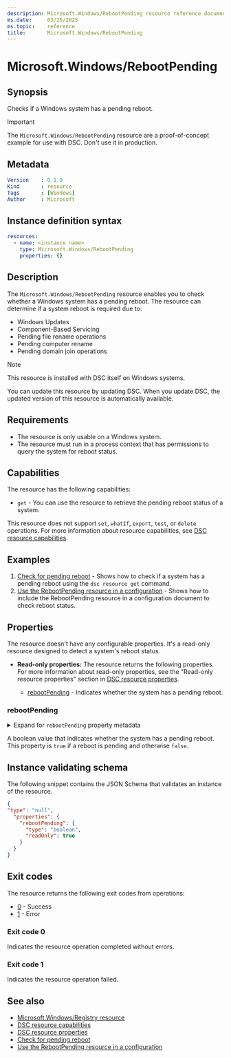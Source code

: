 ```yaml
---
description: Microsoft.Windows/RebootPending resource reference documentation
ms.date:     03/25/2025
ms.topic:    reference
title:       Microsoft.Windows/RebootPending
---
```


# Microsoft.Windows/RebootPending

## Synopsis

Checks if a Windows system has a pending reboot.

> [!IMPORTANT]
> The `Microsoft.Windows/RebootPending` resource are a proof-of-concept example
> for use with DSC. Don't use it in production.

## Metadata

```yaml
Version    : 0.1.0
Kind       : resource
Tags       : [Windows]
Author     : Microsoft
```

## Instance definition syntax

```yaml
resources:
  - name: <instance name>
    type: Microsoft.Windows/RebootPending
    properties: {}
```

## Description

The `Microsoft.Windows/RebootPending` resource enables you to check whether a Windows system has a pending reboot. The resource can determine if a system reboot is required due to:

- Windows Updates
- Component-Based Servicing
- Pending file rename operations
- Pending computer rename
- Pending domain join operations

> [!NOTE]
> This resource is installed with DSC itself on Windows systems.
>
> You can update this resource by updating DSC. When you update DSC, the updated version of this
> resource is automatically available.

## Requirements

- The resource is only usable on a Windows system.
- The resource must run in a process context that has permissions to query the system for reboot status.

## Capabilities

The resource has the following capabilities:

- `get` - You can use the resource to retrieve the pending reboot status of a system.

This resource does not support `set`, `whatIf`, `export`, `test`, or `delete` operations. For more information about resource capabilities, see [DSC resource capabilities][02].

## Examples

1. [Check for pending reboot][04] - Shows how to check if a system has a pending reboot using the `dsc resource get` command.
2. [Use the RebootPending resource in a configuration][05] - Shows how to include the RebootPending resource in a configuration document to check reboot status.

## Properties

The resource doesn't have any configurable properties. It's a read-only resource designed to detect a system's reboot status.

- **Read-only properties:** <a id="read-only-properties"></a> The resource returns the following properties. For more information about read-only properties, see the "Read-only resource properties" section in [DSC resource properties][03].

  - [rebootPending](#rebootpending) - Indicates whether the system has a pending reboot.  

### rebootPending

<details><summary>Expand for <code>rebootPending</code> property metadata</summary>

```yaml
Type         : boolean
IsRequired   : false
IsKey        : false
IsReadOnly   : true
IsWriteOnly  : false
```

</details>

A boolean value that indicates whether the system has a pending reboot. This property is `true` if
a reboot is pending and otherwise `false`.

## Instance validating schema

The following snippet contains the JSON Schema that validates an instance of the resource.

```json
{
"type": "null",
  "properties": {
    "rebootPending": {
      "type": "boolean",
      "readOnly": true
    }
  }
}
```

## Exit codes

The resource returns the following exit codes from operations:

- [0](#exit-code-0) - Success
- [1](#exit-code-1) - Error

### Exit code 0

Indicates the resource operation completed without errors.

### Exit code 1

Indicates the resource operation failed.

## See also

- [Microsoft.Windows/Registry resource][01]
- [DSC resource capabilities][02]
- [DSC resource properties][03]
- [Check for pending reboot][04]
- [Use the RebootPending resource in a configuration][05]

<!-- Link definitions -->
[01]: ../registry/index.md
[02]: ../../../../../concepts/resources/capabilities.md
[03]: ../../../../../concepts/resources/properties.md
[04]: ./examples/check-for-pending-reboot.md
[05]: ./examples/use-rebootpending-in-configuration.md
